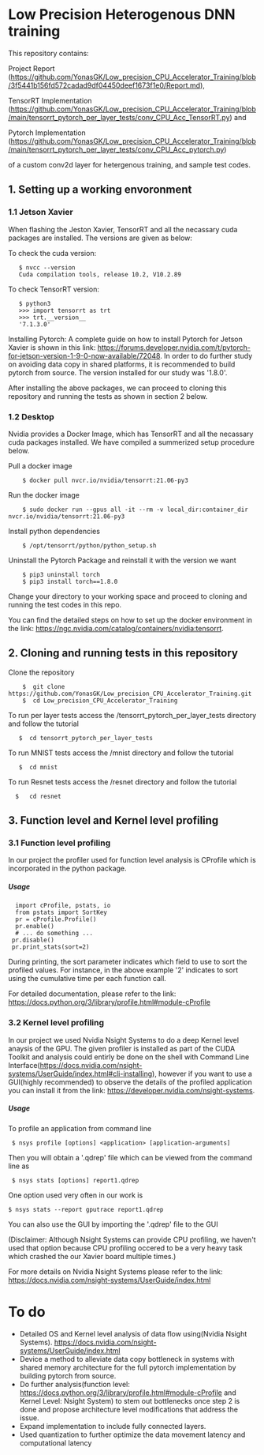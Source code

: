 # Low Precision Heterogenous DNN training
 
 This repository contains:
 
 Project Report (https://github.com/YonasGK/Low_precision_CPU_Accelerator_Training/blob/3f5441b156fd572cadad9df04450deef1673f1e0/Report.md), 
 
 TensorRT Implementation (https://github.com/YonasGK/Low_precision_CPU_Accelerator_Training/blob/main/tensorrt_pytorch_per_layer_tests/conv_CPU_Acc_TensorRT.py)  and 
 
 Pytorch Implementation (https://github.com/YonasGK/Low_precision_CPU_Accelerator_Training/blob/main/tensorrt_pytorch_per_layer_tests/conv_CPU_Acc_pytorch.py) 

 of a custom conv2d layer for hetergenous training, and sample test codes.
 
   ## 1. Setting up a working envoronment
    
   ### 1.1 Jetson Xavier
   
   When flashing the Jeston Xavier, TensorRT and all the necassary cuda packages are installed. The versions are given as below:
   
   To check the cuda version: 
   
       $ nvcc --version
       Cuda compilation tools, release 10.2, V10.2.89
   
   To check TensorRT version:
        
       $ python3
       >>> import tensorrt as trt
       >>> trt.__version__
       '7.1.3.0'
       
   Installing Pytorch: A complete guide on how to install Pytorch for Jetson Xavier is shown in this link: https://forums.developer.nvidia.com/t/pytorch-for-jetson-version-1-9-0-now-available/72048. In order to do further study on avoiding data copy in shared platforms, it is recommended to build pytorch from source. The version installed for our study was '1.8.0'.
   
   After installing the above packages, we can proceed to cloning this repository and running the tests as shown in section 2 below.
   
  ### 1.2 Desktop
    
   Nvidia provides a Docker Image, which has TensorRT and all the necassary cuda packages installed. We have compiled a summerized setup  procedure below.
   
   Pull a docker image
   
        $ docker pull nvcr.io/nvidia/tensorrt:21.06-py3
        
   Run the docker image
   
        $ sudo docker run --gpus all -it --rm -v local_dir:container_dir nvcr.io/nvidia/tensorrt:21.06-py3
   
   Install python dependencies
   
        $ /opt/tensorrt/python/python_setup.sh
   
   Uninstall the Pytorch Package and reinstall it with the version we want
   
        $ pip3 uninstall torch
        $ pip3 install torch==1.8.0
        
   Change your directory to your working space and proceed to cloning and running the test codes in this repo.
   
   You can find the detailed steps on how to set up the docker environment in the link: https://ngc.nvidia.com/catalog/containers/nvidia:tensorrt.
   
   
  ##  2. Cloning and running tests in this repository
   
   Clone the repository
   
        $  git clone https://github.com/YonasGK/Low_precision_CPU_Accelerator_Training.git
        $  cd Low_precision_CPU_Accelerator_Training
        
   To run per layer tests access the /tensorrt_pytorch_per_layer_tests directory and follow the tutorial
   
       $  cd tensorrt_pytorch_per_layer_tests
       
   To run MNIST tests access the /mnist directory and follow the tutorial
   
       $  cd mnist
       
   To run Resnet tests access the /resnet directory and follow the tutorial
   
      $   cd resnet
      
  
  ## 3. Function level and Kernel level profiling
  
  ### 3.1 Function level profiling
  
  In our project the profiler used for function level analysis is CProfile which is incorporated in the python package.
  
  ##### Usage
  
      import cProfile, pstats, io
      from pstats import SortKey
      pr = cProfile.Profile()
      pr.enable()
      # ... do something ...
     pr.disable()
     pr.print_stats(sort=2)
     
  During printing, the sort parameter indicates which field to use to sort the profiled values. For instance, in the above example '2' indicates to sort using the cumulative time per each function call.
  
  For detailed documentation, please refer to the link: https://docs.python.org/3/library/profile.html#module-cProfile
  
 ### 3.2 Kernel level profiling
 
 In our project we used Nvidia Nsight Systems to do a deep Kernel level anaysis of the GPU. The given profiler is installed as part of the CUDA Toolkit and analysis could entirly be done on the shell with Command Line Interface(https://docs.nvidia.com/nsight-systems/UserGuide/index.html#cli-installing), however if you want to use a GUI(highly recommended) to observe the details of the profiled application you can install it from the link: https://developer.nvidia.com/nsight-systems.
 
 ##### Usage
 
 To profile an application from command line
 
     $ nsys profile [options] <application> [application-arguments]
 
 Then you will obtain a '.qdrep' file which can be viewed from the command line as
 
 
     $ nsys stats [options] report1.qdrep
 
 One option used very often in our work is

    $ nsys stats --report gputrace report1.qdrep
 
 
 You can also use the GUI by importing the '.qdrep' file to the GUI
 
 (Disclaimer: Although Nsight Systems can provide CPU profiling, we haven't used that option because CPU profiling occered to be a very heavy task which crashed the our Xavier board multiple times.)
 
 For more details on Nvidia Nsight Systems please refer to the link: https://docs.nvidia.com/nsight-systems/UserGuide/index.html
 
  

   
  # To do

- Detailed OS and Kernel level analysis of data flow using(Nvidia Nsight Systems). https://docs.nvidia.com/nsight-systems/UserGuide/index.html
- Device a method to alleviate data copy bottleneck in systems with shared memory architecture for the full pytorch implementation by building pytorch from source.
- Do further analysis(function level: https://docs.python.org/3/library/profile.html#module-cProfile and Kernel Level: Nsight System)  to stem out bottlenecks once step 2 is done and propose architecture level modifications that address the issue.
- Expand implementation to include fully connected layers.
- Used quantization to further optimize the data movement latency and computational latency



